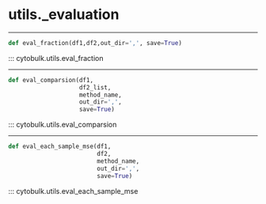 # utils._evaluation

----------
```python
def eval_fraction(df1,df2,out_dir=',', save=True)
```
::: cytobulk.utils.eval_fraction

----------
```python
def eval_comparsion(df1, 
                    df2_list, 
                    method_name, 
                    out_dir=',', 
                    save=True)
```
::: cytobulk.utils.eval_comparsion

----------
```python
def eval_each_sample_mse(df1, 
                         df2, 
                         method_name, 
                         out_dir=',', 
                         save=True)
```
::: cytobulk.utils.eval_each_sample_mse

